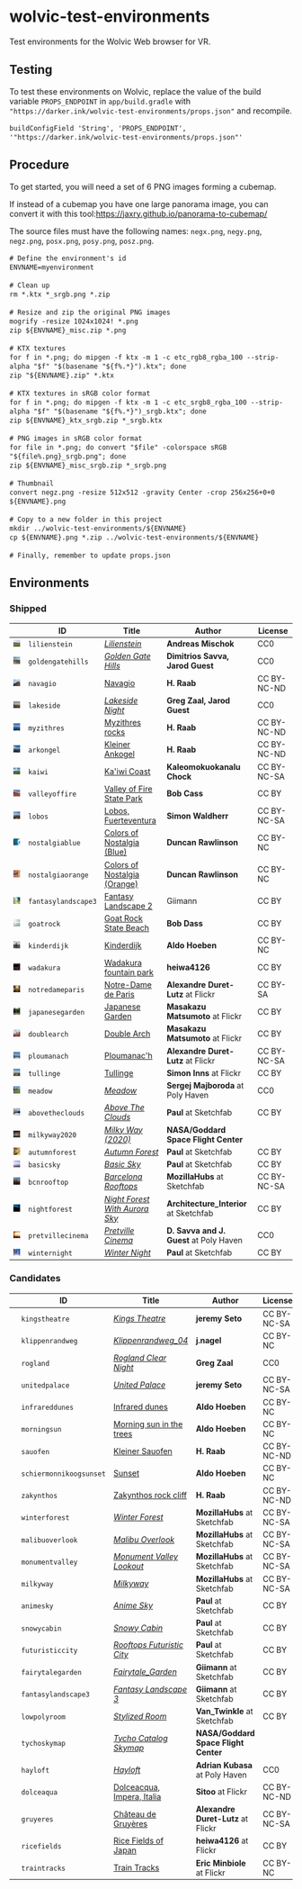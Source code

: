 # wolvic-test-environments

Test environments for the Wolvic Web browser for VR.

## Testing

To test these environments on Wolvic, replace the value of the build variable `PROPS_ENDPOINT` in `app/build.gradle` with `"https://darker.ink/wolvic-test-environments/props.json"` and recompile.

```
buildConfigField 'String', 'PROPS_ENDPOINT', '"https://darker.ink/wolvic-test-environments/props.json"'
```

## Procedure

To get started, you will need a set of 6 PNG images forming a cubemap.

If instead of a cubemap you have one large panorama image, you can convert it with this tool:https://jaxry.github.io/panorama-to-cubemap/

The source files must have the following names: `negx.png`, `negy.png`, `negz.png`, `posx.png`, `posy.png`, `posz.png`.


```shell
# Define the environment's id
ENVNAME=myenvironment

# Clean up
rm *.ktx *_srgb.png *.zip

# Resize and zip the original PNG images
mogrify -resize 1024x1024! *.png
zip ${ENVNAME}_misc.zip *.png 

# KTX textures
for f in *.png; do mipgen -f ktx -m 1 -c etc_rgb8_rgba_100 --strip-alpha "$f" "$(basename "${f%.*}").ktx"; done
zip "${ENVNAME}.zip" *.ktx

# KTX textures in sRGB color format
for f in *.png; do mipgen -f ktx -m 1 -c etc_srgb8_rgba_100 --strip-alpha "$f" "$(basename "${f%.*}")_srgb.ktx"; done
zip ${ENVNAME}_ktx_srgb.zip *_srgb.ktx

# PNG images in sRGB color format
for file in *.png; do convert "$file" -colorspace sRGB "${file%.png}_srgb.png"; done
zip ${ENVNAME}_misc_srgb.zip *_srgb.png

# Thumbnail
convert negz.png -resize 512x512 -gravity Center -crop 256x256+0+0 ${ENVNAME}.png

# Copy to a new folder in this project
mkdir ../wolvic-test-environments/${ENVNAME}
cp ${ENVNAME}.png *.zip ../wolvic-test-environments/${ENVNAME}

# Finally, remember to update props.json
```

## Environments

### Shipped

|    | ID | Title | Author | License |
| -- | -- | ----- | ------ | ------- |
| ![](lilienstein/lilienstein.png) | `lilienstein` | [_Lilienstein_](https://polyhaven.com/a/lilienstein) | **Andreas Mischok** | CC0 |
| ![](goldengatehills/goldengatehills.png) | `goldengatehills` | [_Golden Gate Hills_](https://polyhaven.com/a/golden_gate_hills) | **Dimitrios Savva, Jarod Guest** | CC0 |
| ![](navagio/navagio.png) | `navagio` | [Navagio](https://www.flickr.com/photos/herbraab/53760633242/) | **H. Raab** | CC BY-NC-ND | 
| ![](lakeside/lakeside.png) | `lakeside` | [_Lakeside Night_](https://polyhaven.com/a/lakeside_night) | **Greg Zaal, Jarod Guest** | CC0 |
| ![](myzithres/myzithres.png) | `myzithres` | [Myzithres rocks](https://www.flickr.com/photos/herbraab/53768758722/) | **H. Raab** | CC BY-NC-ND | 
| ![](arkongel/arkongel.png) | `arkongel` | [Kleiner Ankogel](https://www.flickr.com/photos/herbraab/53864577512/) | **H. Raab** | CC BY-NC-ND |
| ![](kaiwi/kaiwi.png) | `kaiwi` | [Ka'iwi Coast](https://www.flickr.com/photos/kanalu/31192933158/) | **Kaleomokuokanalu Chock** | CC BY-NC-SA |
| ![](valleyoffire/valleyoffire.png) | `valleyoffire` | [Valley of Fire State Park](https://www.flickr.com/photos/54144402@N03/31271410664) | **Bob Cass** | CC BY |
| ![](lobos/lobos.png) | `lobos` |  [Lobos, Fuerteventura](https://www.flickr.com/photos/simonwaldherr/51638698181/) | **Simon Waldherr** | CC BY-NC-SA |
| ![](nostalgiablue/nostalgiablue.png) | `nostalgiablue` |  [Colors of Nostalgia (Blue)](https://www.flickr.com/photos/thelastminute/52426821655/) | **Duncan Rawlinson** | CC BY-NC |
| ![](nostalgiaorange/nostalgiaorange.png) | `nostalgiaorange` |  [Colors of Nostalgia (Orange)](https://www.flickr.com/photos/thelastminute/52425863182) | **Duncan Rawlinson** | CC BY-NC |
| ![](fantasylandscape3/fantasylandscape3.png) | `fantasylandscape3` |  [Fantasy Landscape 2](https://sketchfab.com/3d-models/fantasy-landscape-3-ded6e2bb0cfd4ef785b81fed2178c2fd) | Giimann | CC BY |
| ![](goatrock/goatrock.png) | `goatrock` | [Goat Rock State Beach](https://www.flickr.com/photos/54144402@N03/49263489461/) | **Bob Dass** | CC BY |
| ![](kinderdijk/kinderdijk.png) | `kinderdijk` | [Kinderdijk](https://flickr.com/photos/aldo/4584265973/) | **Aldo Hoeben** | CC BY-NC | 
| ![](wadakura/wadakura.png) | `wadakura` | [Wadakura fountain park](https://www.flickr.com/photos/heiwa4126/4231022562/) | **heiwa4126** | CC BY |
| ![](notredameparis/notredameparis.png) | `notredameparis` | [ Notre-Dame de Paris](https://www.flickr.com/photos/gadl/403173357/) | **Alexandre Duret-Lutz** at Flickr | CC BY-SA |  
| ![](japanesegarden/japanesegarden.png) | `japanesegarden` | [Japanese Garden](https://www.flickr.com/photos/vitroids/48868845128/) | **Masakazu Matsumoto** at Flickr | CC BY |  
| ![](doublearch/doublearch.png) | `doublearch` | [Double Arch](https://www.flickr.com/photos/vitroids/48822338172/) | **Masakazu Matsumoto** at Flickr | CC BY |  
| ![](ploumanach/ploumanach.png) | `ploumanach` | [Ploumanac'h](https://www.flickr.com/photos/gadl/22026335904/) | **Alexandre Duret-Lutz** at Flickr | CC BY-NC-SA |  
| ![](tullinge/tullinge.png) | `tullinge` | [Tullinge](https://www.flickr.com/photos/simoninns/24120710880/) | **Simon Inns** at Flickr | CC BY | 
| ![](meadow/meadow.png) | `meadow` | [_Meadow_](https://polyhaven.com/a/meadow_2) | **Sergej Majboroda** at Poly Haven | CC0 |
| ![](abovetheclouds/abovetheclouds.png) | `abovetheclouds` | [_Above The Clouds_](https://sketchfab.com/3d-models/free-skybox-above-the-clouds-77e196f5089040ffb7b4d32c6a3fc035) | **Paul** at Sketchfab | CC BY |
| ![](milkyway2020/milkyway2020.png) | `milkyway2020` | [_Milky Way (2020)_](https://svs.gsfc.nasa.gov/3895) | **NASA/Goddard Space Flight Center** |  |
| ![](autumnforest/autumnforest.png) | `autumnforest` | [_Autumn Forest_](https://sketchfab.com/3d-models/free-skybox-autumn-forest-3ba29976640c4b26a66d6cea0556b7d6) | **Paul** at Sketchfab | CC BY |
| ![](basicsky/basicsky.png) | `basicsky` | [_Basic Sky_](https://sketchfab.com/3d-models/free-skybox-basic-sky-b2a4fd1b92c248abaae31975c9ea79e2) | **Paul** at Sketchfab | CC BY |
| ![](bcnrooftop/bcnrooftop.png) | `bcnrooftop` | [_Barcelona Rooftops_](https://sketchfab.com/3d-models/sky-pano-barcelona-rooftops-0f836cdac86441ec93593620c71ec3d6) | **MozillaHubs** at Sketchfab | CC BY-NC-SA |
| ![](nightforest/nightforest.png) | `nightforest` | [_Night Forest With Aurora Sky_](https://sketchfab.com/3d-models/sky-box-8k-night-forest-scene-with-aurora-sky-a626c2f3eda14177b07f9c345a17df60) | **Architecture_Interior** at Sketchfab | CC BY |
| ![](pretvillecinema/pretvillecinema.png) | `pretvillecinema` | [_Pretville Cinema_](https://polyhaven.com/a/pretville_cinema) | **D. Savva and J. Guest** at Poly Haven | CC0 |
| ![](winternight/winternight.png) | `winternight` | [_Winter Night_](https://sketchfab.com/3d-models/free-skybox-winter-night-9cf1663e9a8647b987ce4f439c22ff50) | **Paul** at Sketchfab | CC BY |

### Candidates

|    | ID | Title | Author | License |
| -- | -- | ----- | ------ | ------- |
| ![](kingstheatre/kingstheatre.png) | `kingstheatre` | [_Kings Theatre_](https://www.flickr.com/photos/jamescastle/29745666664/) | **jeremy Seto** | CC BY-NC-SA |
| ![](klippenrandweg/klippenrandweg.png) | `klippenrandweg` | [_Klippenrandweg_04_](https://www.flickr.com/photos/165401243@N04/45103062855) | **j.nagel** | CC BY-NC |
| ![](rogland/rogland.png) | `rogland` | [_Rogland Clear Night_](https://polyhaven.com/a/rogland_clear_night) | **Greg Zaal** | CC0 |
| ![](unitedpalace/unitedpalace.png) | `unitedpalace` | [_United Palace_](https://www.flickr.com/photos/jamescastle/30358909365/) | **jeremy Seto** | CC BY-NC-SA |
| ![](infrareddunes/infrareddunes.png) | `infrareddunes` | [Infrared dunes](https://flickr.com/photos/aldo/2632881467/) | **Aldo Hoeben** | CC BY-NC |
| ![](morningsun/morningsun.png) | `morningsun` | [Morning sun in the trees](https://flickr.com/photos/aldo/2129900916/) | **Aldo Hoeben** | CC BY-NC |
| ![](sauofen/sauofen.png) | `sauofen` | [Kleiner Sauofen](https://www.flickr.com/photos/herbraab/53487123953/) | **H. Raab** | CC BY-NC-ND | 
| ![](schiermonnikoogsunset/schiermonnikoogsunset.png) | `schiermonnikoogsunset` | [Sunset](https://flickr.com/photos/aldo/2645748198/) | **Aldo Hoeben** | CC BY-NC | 
| ![](zakynthos/zakynthos.png) | `zakynthos` | [Zakynthos rock cliff](https://www.flickr.com/photos/herbraab/53766860256/) | **H. Raab** | CC BY-NC-ND | 
| ![](winterforest/winterforest.png) | `winterforest` | [_Winter Forest_](https://sketchfab.com/3d-models/sky-pano-winter-forest-b42c27358ab04e8885ffb2ecf69c352c) | **MozillaHubs** at Sketchfab | CC BY-NC-SA |
| ![](malibuoverlook/malibuoverlook.png) | `malibuoverlook` | [_Malibu Overlook_](https://sketchfab.com/3d-models/sky-pano-malibu-overlook-8ef3cf8d717d4598a661e41fc2a7097f) | **MozillaHubs** at Sketchfab | CC BY-NC-SA |
| ![](monumentvalley/monumentvalley.png) | `monumentvalley` | [_Monument Valley Lookout_](https://sketchfab.com/3d-models/sky-pano-monument-valley-lookout-b9ead322f9bd40ec8eb6a2d33908e592) | **MozillaHubs** at Sketchfab | CC BY-NC-SA |
| ![](milkyway/milkyway.png) | `milkyway` | [_Milkyway_](https://sketchfab.com/3d-models/sky-pano-milkyway-0016725c047a4ea18cd0b5e5ef2fe441) | **MozillaHubs** at Sketchfab | CC BY-NC-SA |
| ![](animesky/animesky.png) | `animesky` | [_Anime Sky_](https://sketchfab.com/3d-models/free-skybox-anime-sky-56a60c1d1e8b44eabff138374f996d8f) | **Paul** at Sketchfab | CC BY |
| ![](snowycabin/snowycabin.png) | `snowycabin` | [_Snowy Cabin_](https://sketchfab.com/3d-models/free-skybox-snowy-cabin-c672c14f6aa64af89b1f52d6d1ac8b24) | **Paul** at Sketchfab | CC BY |
| ![](futuristiccity/futuristiccity.png) | `futuristiccity` | [_Rooftops Futuristic City_](https://sketchfab.com/3d-models/free-skybox-rooftops-futuristic-city-9b65d7f199a74f1dadef76a438244502) | **Paul** at Sketchfab | CC BY |
| ![](fairytalegarden/fairytalegarden.png) | `fairytalegarden` | [_Fairytale_Garden_](https://sketchfab.com/3d-models/fairytale-garden-bc4b1df99f764a7384870dd64ed47313) | **Giimann** at Sketchfab | CC BY |
| ![](fantasylandscape3/fantasylandscape3.png) | `fantasylandscape3` | [_Fantasy Landscape 3_](https://sketchfab.com/3d-models/fantasy-landscape-3-ded6e2bb0cfd4ef785b81fed2178c2fd) | **Giimann** at Sketchfab | CC BY |
| ![](lowpolyroom/lowpolyroom.png) | `lowpolyroom` | [_Stylized Room_](https://sketchfab.com/3d-models/skybox-stylized-room-41f386740dbb4de7af2724734f98151f) | **Van_Twinkle** at Sketchfab | CC BY |
| ![](tychoskymap/tychoskymap.png) | `tychoskymap` | [_Tycho Catalog Skymap_](https://svs.gsfc.nasa.gov/3895) | **NASA/Goddard Space Flight Center** |  |
| ![](hayloft/hayloft.png) | `hayloft` | [_Hayloft_](https://polyhaven.com/a/hayloft) | **Adrian Kubasa** at Poly Haven | CC0 |
| ![](dolceaqua/dolceaqua.png) | `dolceaqua` | [Dolceacqua, Impera, Italia](https://www.flickr.com/photos/sitoo/36240831915/) | **Sitoo** at Flickr | CC BY-NC-ND |  
| ![](gruyeres/gruyeres.png) | `gruyeres` | [Château de Gruyères](https://www.flickr.com/photos/gadl/11210239776/) | **Alexandre Duret-Lutz** at Flickr | CC BY-NC-SA |  
| ![](ricefields/ricefields.png) | `ricefields` | [Rice Fields of Japan](https://www.flickr.com/photos/heiwa4126/3662789054/) | **heiwa4126** at Flickr | CC BY |  
| ![](traintracks/traintracks.png) | `traintracks` | [Train Tracks](https://www.flickr.com/photos/eminbiole/36565746090/) | **Eric Minbiole** at Flickr | CC BY-NC |  

